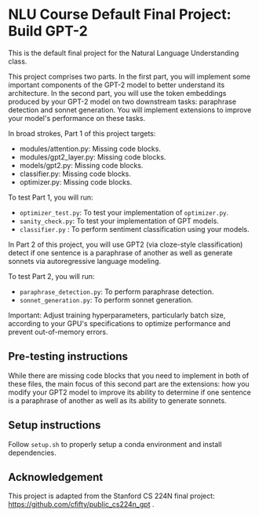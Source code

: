 # NLU Course Default Final Project: Build GPT-2

This is the default final project for the Natural Language Understanding class. 

This project comprises two parts. In the first part, you will implement some important components of the GPT-2 model to
better understand its architecture.
In the second part, you will use the token embeddings produced by your GPT-2 model on two downstream tasks: paraphrase
detection and sonnet generation. You will implement extensions to improve your model's performance on these tasks.

In broad strokes, Part 1 of this project targets:

* modules/attention.py: Missing code blocks.
* modules/gpt2_layer.py: Missing code blocks.
* models/gpt2.py: Missing code blocks.
* classifier.py: Missing code blocks.
* optimizer.py: Missing code blocks.

To test Part 1, you will run:

* `optimizer_test.py`: To test your implementation of `optimizer.py`.
* `sanity_check.py`: To test your implementation of GPT models.
* `classifier.py` : To perform sentiment classification using your models.

In Part 2 of this project, you will use GPT2 (via cloze-style classification) detect if one sentence is a paraphrase of 
another as well as generate sonnets via autoregressive language modeling.  

To test Part 2, you will run:

* `paraphrase_detection.py`: To perform paraphrase detection. 
* `sonnet_generation.py`: To perform sonnet generation.

Important: Adjust training hyperparameters, particularly batch size, according to your GPU's specifications to optimize performance and prevent out-of-memory errors.

## Pre-testing instructions

While there are missing code blocks that you need to implement in both of these files, the main focus of this second 
part are the extensions: how you modify your GPT2 model to improve its ability to determine if one sentence is a 
paraphrase of another as well as its ability to generate sonnets. 

## Setup instructions

Follow `setup.sh` to properly setup a conda environment and install dependencies.

## Acknowledgement

This project is adapted from the Stanford CS 224N final project: https://github.com/cfifty/public_cs224n_gpt . 
